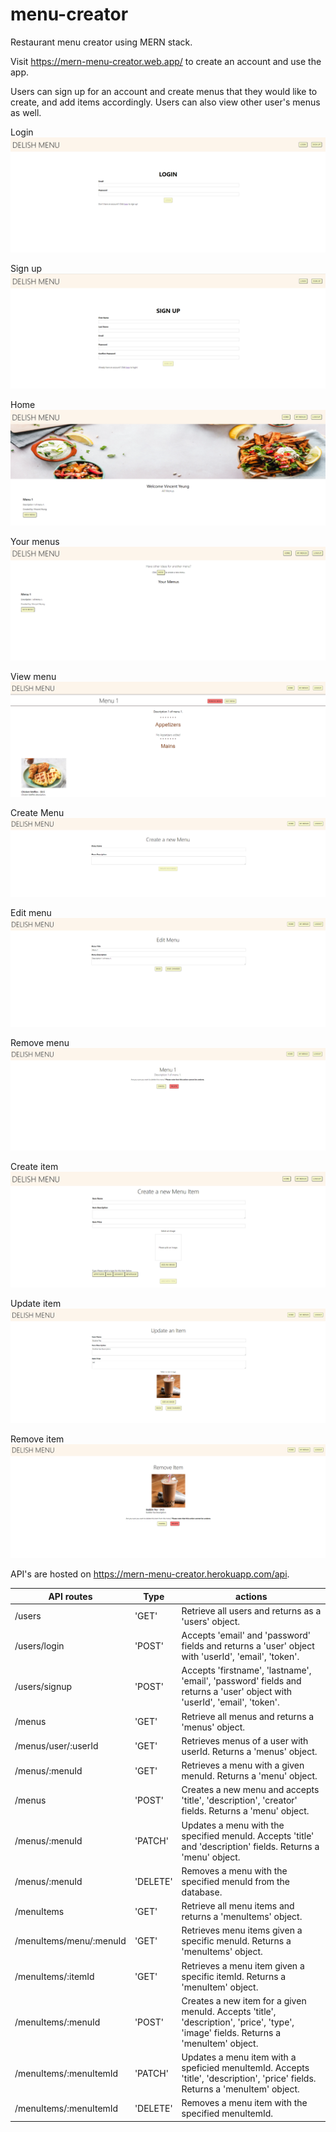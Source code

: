 # menu-creator
Restaurant menu creator using MERN stack.

Visit https://mern-menu-creator.web.app/ to create an account and use the app.

Users can sign up for an account and create menus that they would like to create, and add items accordingly. Users can also view other user's menus as well.

Login
<img src="readme/login.PNG" >

Sign up
<img src="readme/signup.PNG" >

Home
<img src="readme/home.PNG" >

Your menus
<img src="readme/yourmenus.PNG" >

View menu
<img src="readme/menu.PNG" >

Create Menu
<img src="readme/createmenu.PNG" >

Edit menu
<img src="readme/editmenu.PNG" >

Remove menu
<img src="readme/removemenu.PNG" >

Create item
<img src="readme/newitem.PNG" >

Update item
<img src="readme/updateitem.PNG" >

Remove item
<img src="readme/removeitem.PNG" >

API's are hosted on https://mern-menu-creator.herokuapp.com/api.

| API routes | Type | actions |
| --- | --- | --- |
| /users | 'GET' | Retrieve all users and returns as a 'users' object. |
| /users/login | 'POST' | Accepts 'email' and 'password' fields and returns a 'user' object with 'userId', 'email', 'token'. |
| /users/signup | 'POST' | Accepts 'firstname', 'lastname', 'email', 'password' fields and returns a 'user' object with 'userId', 'email', 'token'. |
| /menus | 'GET' | Retrieve all menus and returns a 'menus' object. |
| /menus/user/:userId | 'GET' | Retrieves menus of a user with userId. Returns a 'menus' object. |
| /menus/:menuId | 'GET' | Retrieves a menu with a given menuId. Returns a 'menu' object. |
| /menus | 'POST' | Creates a new menu and accepts 'title', 'description', 'creator' fields. Returns a 'menu' object. |
| /menus/:menuId | 'PATCH' | Updates a menu with the specified menuId. Accepts 'title' and 'description' fields. Returns a 'menu' object. |
| /menus/:menuId | 'DELETE' | Removes a menu with the specified menuId from the database. |
| /menuItems | 'GET' | Retrieve all menu items and returns a 'menuItems' object. |
| /menuItems/menu/:menuId | 'GET' | Retrieves menu items given a specific menuId. Returns a 'menuItems' object. |
| /menuItems/:itemId | 'GET' | Retrieves a menu item given a specific itemId. Returns a 'menuItem' object. |
| /menuItems/:menuId | 'POST' | Creates a new item for a given menuId. Accepts 'title', 'description', 'price', 'type', 'image' fields. Returns a 'menuItem' object. |
| /menuItems/:menuItemId | 'PATCH' | Updates a menu item with a speficied menuItemId. Accepts 'title', 'description', 'price' fields. Returns a 'menuItem' object. |
| /menuItems/:menuItemId | 'DELETE' | Removes a menu item with the specified menuItemId. |
